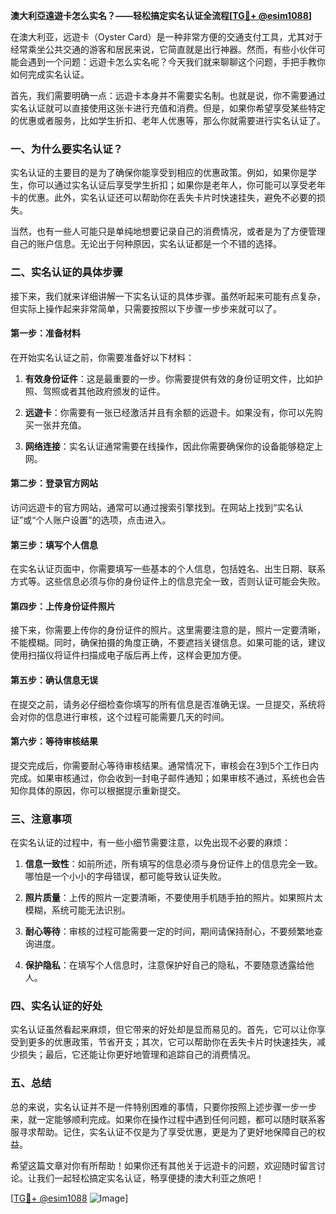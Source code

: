 **澳大利亞遠遊卡怎么实名？——轻松搞定实名认证全流程[[TG💪+ @esim1088](https://t.me/s/esim1088)]**

在澳大利亚，远遊卡（Oyster Card）是一种非常方便的交通支付工具，尤其对于经常乘坐公共交通的游客和居民来说，它简直就是出行神器。然而，有些小伙伴可能会遇到一个问题：远遊卡怎么实名呢？今天我们就来聊聊这个问题，手把手教你如何完成实名认证。

首先，我们需要明确一点：远遊卡本身并不需要实名制。也就是说，你不需要通过实名认证就可以直接使用这张卡进行充值和消费。但是，如果你希望享受某些特定的优惠或者服务，比如学生折扣、老年人优惠等，那么你就需要进行实名认证了。

### **一、为什么要实名认证？**

实名认证的主要目的是为了确保你能享受到相应的优惠政策。例如，如果你是学生，你可以通过实名认证后享受学生折扣；如果你是老年人，你可能可以享受老年卡的优惠。此外，实名认证还可以帮助你在丢失卡片时快速挂失，避免不必要的损失。

当然，也有一些人可能只是单纯地想要记录自己的消费情况，或者是为了方便管理自己的账户信息。无论出于何种原因，实名认证都是一个不错的选择。

### **二、实名认证的具体步骤**

接下来，我们就来详细讲解一下实名认证的具体步骤。虽然听起来可能有点复杂，但实际上操作起来非常简单，只需要按照以下步骤一步步来就可以了。

#### **第一步：准备材料**

在开始实名认证之前，你需要准备好以下材料：

1. **有效身份证件**：这是最重要的一步。你需要提供有效的身份证明文件，比如护照、驾照或者其他政府颁发的证件。
   
2. **远遊卡**：你需要有一张已经激活并且有余额的远遊卡。如果没有，你可以先购买一张并充值。

3. **网络连接**：实名认证通常需要在线操作，因此你需要确保你的设备能够稳定上网。

#### **第二步：登录官方网站**

访问远遊卡的官方网站，通常可以通过搜索引擎找到。在网站上找到“实名认证”或“个人账户设置”的选项，点击进入。

#### **第三步：填写个人信息**

在实名认证页面中，你需要填写一些基本的个人信息，包括姓名、出生日期、联系方式等。这些信息必须与你的身份证件上的信息完全一致，否则认证可能会失败。

#### **第四步：上传身份证件照片**

接下来，你需要上传你的身份证件的照片。这里需要注意的是，照片一定要清晰，不能模糊。同时，确保拍摄的角度正确，不要遮挡关键信息。如果可能的话，建议使用扫描仪将证件扫描成电子版后再上传，这样会更加方便。

#### **第五步：确认信息无误**

在提交之前，请务必仔细检查你填写的所有信息是否准确无误。一旦提交，系统将会对你的信息进行审核，这个过程可能需要几天的时间。

#### **第六步：等待审核结果**

提交完成后，你需要耐心等待审核结果。通常情况下，审核会在3到5个工作日内完成。如果审核通过，你会收到一封电子邮件通知；如果审核不通过，系统也会告知你具体的原因，你可以根据提示重新提交。

### **三、注意事项**

在实名认证的过程中，有一些小细节需要注意，以免出现不必要的麻烦：

1. **信息一致性**：如前所述，所有填写的信息必须与身份证件上的信息完全一致。哪怕是一个小小的字母错误，都可能导致认证失败。

2. **照片质量**：上传的照片一定要清晰，不要使用手机随手拍的照片。如果照片太模糊，系统可能无法识别。

3. **耐心等待**：审核的过程可能需要一定的时间，期间请保持耐心，不要频繁地查询进度。

4. **保护隐私**：在填写个人信息时，注意保护好自己的隐私，不要随意透露给他人。

### **四、实名认证的好处**

实名认证虽然看起来麻烦，但它带来的好处却是显而易见的。首先，它可以让你享受到更多的优惠政策，节省开支；其次，它可以帮助你在丢失卡片时快速挂失，减少损失；最后，它还能让你更好地管理和追踪自己的消费情况。

### **五、总结**

总的来说，实名认证并不是一件特别困难的事情，只要你按照上述步骤一步一步来，就一定能够顺利完成。如果你在操作过程中遇到任何问题，都可以随时联系客服寻求帮助。记住，实名认证不仅是为了享受优惠，更是为了更好地保障自己的权益。

希望这篇文章对你有所帮助！如果你还有其他关于远遊卡的问题，欢迎随时留言讨论。让我们一起轻松搞定实名认证，畅享便捷的澳大利亚之旅吧！

[[TG💪+ @esim1088](https://t.me/s/esim1088) ![Image](https://i.postimg.cc/4NQfJmqS/Snipaste-2025-05-13-00-14-12.png)]